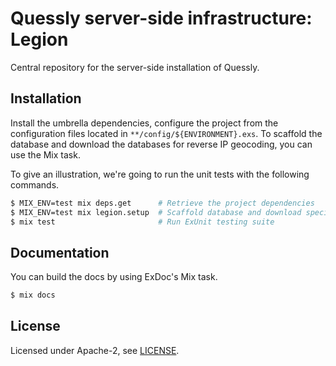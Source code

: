# Quessly server-side infrastructure: Legion

Central repository for the server-side installation of Quessly.

## Installation

Install the umbrella dependencies, configure the project from the configuration files located in `**/config/${ENVIRONMENT}.exs`.
To scaffold the database and download the databases for reverse IP geocoding, you can use the Mix task.

To give an illustration, we're going to run the unit tests with the following commands.

```sh
$ MIX_ENV=test mix deps.get      # Retrieve the project dependencies
$ MIX_ENV=test mix legion.setup  # Scaffold database and download specific files (such as MaxGeoIP databases)
$ mix test                       # Run ExUnit testing suite
```

## Documentation

You can build the docs by using ExDoc's Mix task.

```sh
$ mix docs
```

## License

Licensed under Apache-2, see [LICENSE](https://github.com/Chatatata/Legion/blob/master/LICENSE).
